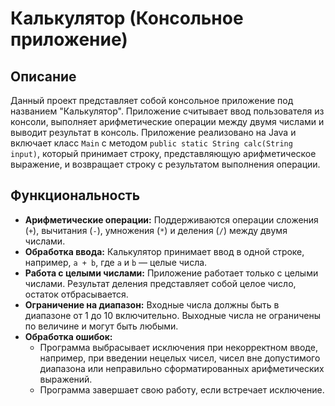 # Калькулятор (Консольное приложение)

## Описание
Данный проект представляет собой консольное приложение под названием "Калькулятор". Приложение считывает ввод пользователя из консоли, выполняет арифметические операции между двумя числами и выводит результат в консоль. Приложение реализовано на Java и включает класс `Main` с методом `public static String calc(String input)`, который принимает строку, представляющую арифметическое выражение, и возвращает строку с результатом выполнения операции.

## Функциональность
- **Арифметические операции:** Поддерживаются операции сложения (`+`), вычитания (`-`), умножения (`*`) и деления (`/`) между двумя числами.
- **Обработка ввода:** Калькулятор принимает ввод в одной строке, например, `a + b`, где `a` и `b` — целые числа.
- **Работа с целыми числами:** Приложение работает только с целыми числами. Результат деления представляет собой целое число, остаток отбрасывается.
- **Ограничение на диапазон:** Входные числа должны быть в диапазоне от 1 до 10 включительно. Выходные числа не ограничены по величине и могут быть любыми.
- **Обработка ошибок:** 
  - Программа выбрасывает исключения при некорректном вводе, например, при введении нецелых чисел, чисел вне допустимого диапазона или неправильно сформатированных арифметических выражений.
  - Программа завершает свою работу, если встречает исключение.
